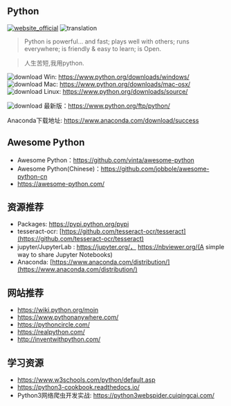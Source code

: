 ## Python
[![website_official](https://gitbook07.oss-cn-hangzhou.aliyuncs.com/website_official.svg)](https://www.python.org/) ![translation](https://gitbook07.oss-cn-hangzhou.aliyuncs.com/translation.svg)

> Python is powerful... and fast;
plays well with others;
runs everywhere;
is friendly & easy to learn;
is Open.


> 人生苦短,我用python.

![download](https://gitbook07.oss-cn-hangzhou.aliyuncs.com/download.svg) Win: https://www.python.org/downloads/windows/
![download](https://gitbook07.oss-cn-hangzhou.aliyuncs.com/download.svg) Mac: https://www.python.org/downloads/mac-osx/
![download](https://gitbook07.oss-cn-hangzhou.aliyuncs.com/download.svg) Linux: https://www.python.org/downloads/source/

![download](https://gitbook07.oss-cn-hangzhou.aliyuncs.com/download.svg) 最新版：https://www.python.org/ftp/python/

Anaconda下载地址: https://www.anaconda.com/download/success

## Awesome Python

- Awesome Python：https://github.com/vinta/awesome-python
- Awesome Python(Chinese)：https://github.com/jobbole/awesome-python-cn
- https://awesome-python.com/


## 资源推荐

- Packages: https://pypi.python.org/pypi
- tesseract-ocr: [https://github.com/tesseract-ocr/tesseract](https://github.com/tesseract-ocr/tesseract)
- jupyter/JupyterLab : https://jupyter.org/， https://nbviewer.org/(A simple way to share Jupyter Notebooks)
- Anaconda: [https://www.anaconda.com/distribution/](https://www.anaconda.com/distribution/)

## 网站推荐

- https://wiki.python.org/moin
- https://www.pythonanywhere.com/
- https://pythoncircle.com/
- https://realpython.com/
- http://inventwithpython.com/

## 学习资源

- https://www.w3schools.com/python/default.asp
- https://python3-cookbook.readthedocs.io/
- Python3网络爬虫开发实战: https://python3webspider.cuiqingcai.com/
